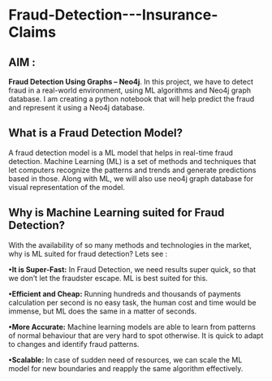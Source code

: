 # Fraud-Detection---Insurance-Claims
## AIM : 

**Fraud Detection Using Graphs – Neo4j**. In this project, we have to detect fraud in a real-world environment, using ML algorithms and Neo4j graph database. I am creating a python notebook that will help predict the fraud and represent it using a Neo4j database.

## What is a Fraud Detection Model? 

A fraud detection model is a ML model that helps in real-time fraud detection. Machine Learning (ML) is a set of methods and techniques that let computers recognize the patterns and trends and generate predictions based in those. Along with ML, we will also use neo4j graph database for visual representation of the model.

## Why is Machine Learning suited for Fraud Detection?

With the availability of so many methods and technologies in the market, why is ML suited for fraud detection? Lets see :

**•It is Super-Fast:** In Fraud Detection, we need results super quick, so that we don’t let the fraudster escape. ML is best suited for this.

**•Efficient and Cheap:** Running hundreds and thousands of payments calculation per second is no easy task, the human cost and time would be immense, but ML does the same in a matter of seconds.

**•More Accurate:** Machine learning models are able to learn from patterns of normal behaviour that are very hard to spot otherwise. It is quick to adapt to changes and identify fraud patterns.

**•Scalable:** In case of sudden need of resources, we can scale the ML model for new boundaries and reapply the same algorithm effectively.




